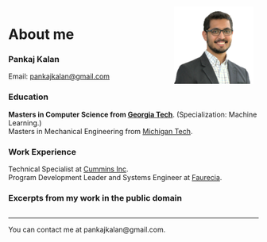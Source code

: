 <img style="float: right; margin-right: 10px;" src="https://github.com/pkalan-gatech/pkalan-gatech.github.io/blob/main/myfirstbook/dp_transparent.png?raw=true" width="160">

# About me

### Pankaj Kalan
Email: pankajkalan@gmail.com


### Education
<b>Masters in Computer Science from <a href="https://www.cc.gatech.edu/news/graduate-computer-science-programs-climb-latest-national-rankings">Georgia Tech</a></b>. (Specialization: Machine Learning.)\
Masters in Mechanical Engineering from <a href="https://www.mtu.edu/">Michigan Tech</a>.

### Work Experience
Technical Specialist at <a href="https://www.cummins.com/">Cummins Inc</a>.\
Program Development Leader and Systems Engineer at <a href="https://www.faurecia.com/en">Faurecia</a>.

### Excerpts from my work in the public domain
```{tableofcontents}
```
<hr>
You can contact me at pankajkalan@gmail.com.

<!--
Copy paste this in terminal for quick website update:
poetry run jupyter-book build myfirstbook &&  git add -A && git commit -m "publish" && git push && poetry run ghp-import -n -p -f myfirstbook/_build/html

Reference: https://medium.com/@dr.junghoonson/simplest-way-to-publish-your-jupyter-notebooks-on-the-open-web-using-jupyter-book-and-github-pages-eea144031d6f
-->